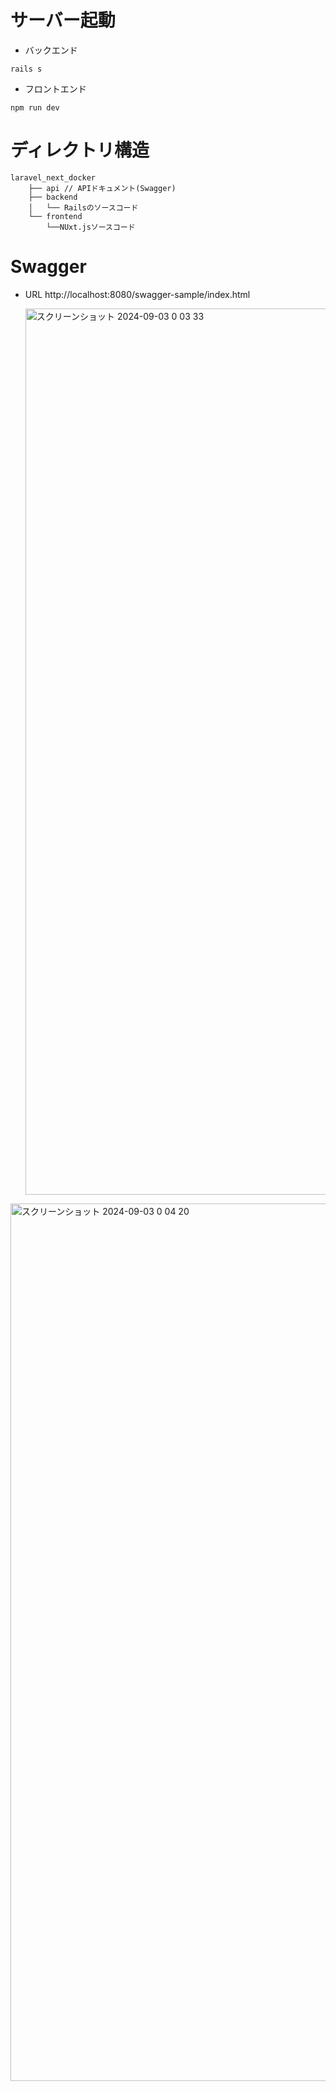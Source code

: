 # サーバー起動
- バックエンド
```
rails s
```
- フロントエンド
```
npm run dev
```
# ディレクトリ構造
```
laravel_next_docker
    ├── api // APIドキュメント(Swagger)
    ├── backend
    │   └── Railsのソースコード
    └── frontend
        └──NUxt.jsソースコード
```

# Swagger

- URL
  http://localhost:8080/swagger-sample/index.html

  <img width="1418" alt="スクリーンショット 2024-09-03 0 03 33" src="https://github.com/user-attachments/assets/053a99bd-842e-46ef-b684-7a7e7c774318">

  
<img width="1404" alt="スクリーンショット 2024-09-03 0 04 20" src="https://github.com/user-attachments/assets/063bbf01-477a-454b-b2dc-9e97bbd08142">
